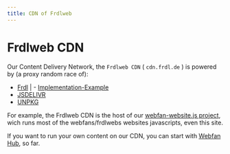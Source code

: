 ```yaml
---
title: CDN of Frdlweb
---
```


# Frdlweb CDN

Our Content Delivery Network, the `Frdlweb CDN` ( `cdn.frdl.de` ) is powered by (a proxy random race of):
* [Frdl](https://frdl.de) | - [Implementation-Example](https://github.com/frdl/translations#onpage-multilanguage-example)
* [JSDELIVR](https://www.jsdelivr.com/)
* [UNPKG](https://unpkg.com/)

For example, the Frdlweb CDN is the host of our [webfan-website.js project](https://cdn.frdl.de/@webfan3/lastest/), wich runs most of the webfans/frdlwebs websites javascripts, even this site.

If you want to run your own content on our CDN, you can start with [Webfan Hub](https://webfan.io/), so far.
